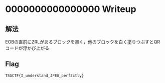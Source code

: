 # 0000000000000000 Writeup

## 解法

EOBの直前にZRLがあるブロックを黒く，他のブロックを白く塗りつぶすとQRコードが浮かび上がる

## Flag

`TSGCTF{I_understand_JPEG_perf3ctly}`
